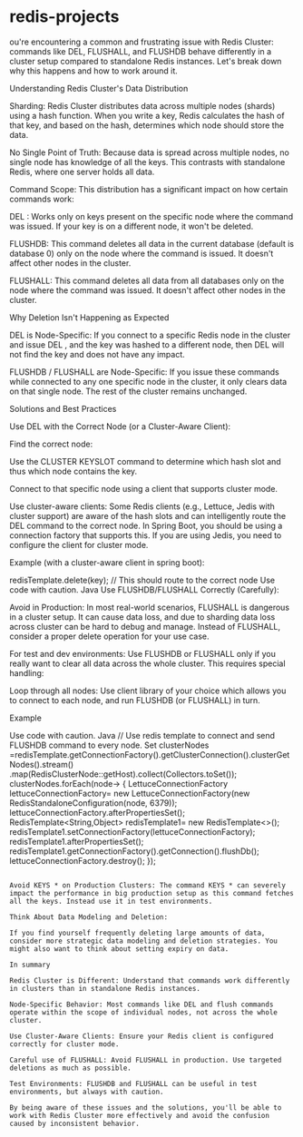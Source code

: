 # redis-projects

ou're encountering a common and frustrating issue with Redis Cluster: commands like DEL, FLUSHALL, and FLUSHDB behave differently in a cluster setup compared to standalone Redis instances. Let's break down why this happens and how to work around it.

Understanding Redis Cluster's Data Distribution

Sharding: Redis Cluster distributes data across multiple nodes (shards) using a hash function. When you write a key, Redis calculates the hash of that key, and based on the hash, determines which node should store the data.

No Single Point of Truth: Because data is spread across multiple nodes, no single node has knowledge of all the keys. This contrasts with standalone Redis, where one server holds all data.

Command Scope: This distribution has a significant impact on how certain commands work:

DEL <key>: Works only on keys present on the specific node where the command was issued. If your key is on a different node, it won't be deleted.

FLUSHDB: This command deletes all data in the current database (default is database 0) only on the node where the command is issued. It doesn't affect other nodes in the cluster.

FLUSHALL: This command deletes all data from all databases only on the node where the command was issued. It doesn't affect other nodes in the cluster.

Why Deletion Isn't Happening as Expected

DEL is Node-Specific: If you connect to a specific Redis node in the cluster and issue DEL <key>, and the key was hashed to a different node, then DEL will not find the key and does not have any impact.

FLUSHDB / FLUSHALL are Node-Specific: If you issue these commands while connected to any one specific node in the cluster, it only clears data on that single node. The rest of the cluster remains unchanged.

Solutions and Best Practices

Use DEL with the Correct Node (or a Cluster-Aware Client):

Find the correct node:

Use the CLUSTER KEYSLOT <key> command to determine which hash slot and thus which node contains the key.

Connect to that specific node using a client that supports cluster mode.

Use cluster-aware clients: Some Redis clients (e.g., Lettuce, Jedis with cluster support) are aware of the hash slots and can intelligently route the DEL command to the correct node. In Spring Boot, you should be using a connection factory that supports this. If you are using Jedis, you need to configure the client for cluster mode.

Example (with a cluster-aware client in spring boot):

redisTemplate.delete(key); // This should route to the correct node
Use code with caution.
Java
Use FLUSHDB/FLUSHALL Correctly (Carefully):

Avoid in Production: In most real-world scenarios, FLUSHALL is dangerous in a cluster setup. It can cause data loss, and due to sharding data loss across cluster can be hard to debug and manage. Instead of FLUSHALL, consider a proper delete operation for your use case.

For test and dev environments: Use FLUSHDB or FLUSHALL only if you really want to clear all data across the whole cluster. This requires special handling:

Loop through all nodes: Use client library of your choice which allows you to connect to each node, and run FLUSHDB (or FLUSHALL) in turn.

Example

Use code with caution.
Java
// Use redis template to connect and send FLUSHDB command to every node.
Set<String> clusterNodes =redisTemplate.getConnectionFactory().getClusterConnection().clusterGetNodes().stream()
.map(RedisClusterNode::getHost).collect(Collectors.toSet());
clusterNodes.forEach(node-> {
LettuceConnectionFactory lettuceConnectionFactory= new LettuceConnectionFactory(new RedisStandaloneConfiguration(node, 6379));
lettuceConnectionFactory.afterPropertiesSet();
RedisTemplate<String,Object> redisTemplate1= new RedisTemplate<>();
redisTemplate1.setConnectionFactory(lettuceConnectionFactory);
redisTemplate1.afterPropertiesSet();
redisTemplate1.getConnectionFactory().getConnection().flushDb();
lettuceConnectionFactory.destroy();
});
```

Avoid KEYS * on Production Clusters: The command KEYS * can severely impact the performance in big production setup as this command fetches all the keys. Instead use it in test environments.

Think About Data Modeling and Deletion:

If you find yourself frequently deleting large amounts of data, consider more strategic data modeling and deletion strategies. You might also want to think about setting expiry on data.

In summary

Redis Cluster is Different: Understand that commands work differently in clusters than in standalone Redis instances.

Node-Specific Behavior: Most commands like DEL and flush commands operate within the scope of individual nodes, not across the whole cluster.

Use Cluster-Aware Clients: Ensure your Redis client is configured correctly for cluster mode.

Careful use of FLUSHALL: Avoid FLUSHALL in production. Use targeted deletions as much as possible.

Test Environments: FLUSHDB and FLUSHALL can be useful in test environments, but always with caution.

By being aware of these issues and the solutions, you'll be able to work with Redis Cluster more effectively and avoid the confusion caused by inconsistent behavior.
